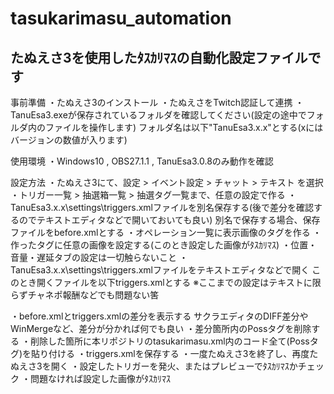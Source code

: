# tasukarimasu_automation
## たぬえさ3を使用したﾀｽｶﾘﾏｽの自動化設定ファイルです

事前準備
・たぬえさ3のインストール
・たぬえさをTwitch認証して連携
・TanuEsa3.exeが保存されているフォルダを確認してください(設定の途中でフォルダ内のファイルを操作します)
  フォルダ名は以下"TanuEsa3.x.x"とする(xにはバージョンの数値が入ります)

使用環境
・Windows10 , OBS27.1.1 , TanuEsa3.0.8のみ動作を確認

設定方法
・たぬえさ3にて、設定 > イベント設定 > チャット > テキスト を選択
・トリガー一覧 > 抽選箱一覧 > 抽選タグ一覧まで、任意の設定で作る
・TanuEsa3.x.x\settings\triggers.xmlファイルを別名保存する(後で差分を確認するのでテキストエディタなどで開いておいても良い)
  別名で保存する場合、保存ファイルをbefore.xmlとする
・オペレーション一覧に表示画像のタグを作る
・作ったタグに任意の画像を設定する(このとき設定した画像がﾀｽｶﾘﾏｽ)
・位置・音量・遅延タブの設定は一切触らないこと
・TanuEsa3.x.x\settings\triggers.xmlファイルをテキストエディタなどで開く
  このとき開くファイルを以下triggers.xmlとする
※ここまでの設定はテキストに限らずチャネポ報酬などでも問題ない筈

・before.xmlとtriggers.xmlの差分を表示する
  サクラエディタのDIFF差分やWinMergeなど、差分が分かれば何でも良い
・差分箇所内のPossタグを削除する
・削除した箇所に本リポジトリのtasukarimasu.xml内のコード全て(Possタグ)を貼り付ける
・triggers.xmlを保存する
・一度たぬえさ3を終了し、再度たぬえさ3を開く
・設定したトリガーを発火、またはプレビューでﾀｽｶﾘﾏｽかチェック
・問題なければ設定した画像がﾀｽｶﾘﾏｽ



